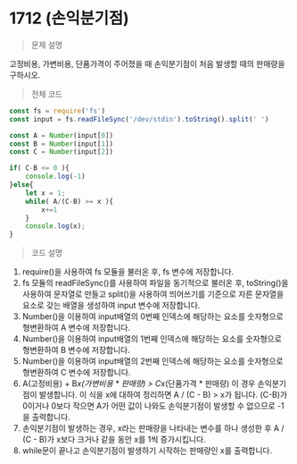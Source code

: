 # 1712 (손익분기점)

> 문제 설명

고정비용, 가변비용, 단품가격이 주어졌을 때 손익분기점이 처음 발생할 때의 판매량을 구하시오.

> 전체 코드

```node.js
const fs = require('fs')
const input = fs.readFileSync('/dev/stdin').toString().split(' ')

const A = Number(input[0])
const B = Number(input[1])
const C = Number(input[2])

if( C-B <= 0 ){
    console.log(-1)
}else{
    let x = 1;
    while( A/(C-B) >= x ){
        x+=1
    }
    console.log(x);
}
```

> 코드 설명

1. require()을 사용하여 fs 모듈을 불러온 후, fs 변수에 저장합니다.
2. fs 모듈의 readFileSync()를 사용하여 파일을 동기적으로 불러온 후, toString()을 사용하여 문자열로 만들고 split()을 사용하여 띄어쓰기를 기준으로 자른 문자열을 요소로 갖는 배열을 생성하여 input 변수에 저장합니다.
3. Number()을 이용하여 input배열의 0번째 인덱스에 해당하는 요소를 숫자형으로 형변환하여 A 변수에 저장합니다.
4. Number()을 이용하여 input배열의 1번째 인덱스에 해당하는 요소를 숫자형으로 형변환하여 B 변수에 저장합니다.
5. Number()을 이용하여 input배열의 2번째 인덱스에 해당하는 요소를 숫자형으로 형변환하여 C 변수에 저장합니다.
6.  A(고정비용) + B*x(가변비용 * 판매량) > C*x(단품가격 * 판매량) 이 경우 손익분기점이 발생합니다. 이 식을 x에 대하여 정리하면 A / (C - B) > x가 됩니다.  (C-B)가 0이거나 0보다 작으면 A가 어떤 값이 나와도 손익분기점이 발생할 수 없으므로 -1을 출력합니다.
7. 손익분기점이 발생하는 경우, x라는 판매량을 나타내는 변수를 하나 생성한 후 A / (C - B)가 x보다 크거나 같을 동안 x를 1씩 증가시킵니다.
8. while문이 끝나고 손익분기점이 발생하기 시작하는 판매량인 x를 출력합니다.